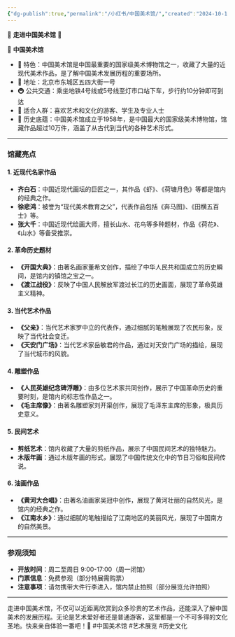 ```yaml
---
{"dg-publish":true,"permalink":"/小红书/中国美术馆/","created":"2024-10-12T11:36:41.469+08:00","updated":"2024-10-12T18:32:10.667+08:00"}
---
```


🌟 **走进中国美术馆** 🌟

🎨 **中国美术馆**
   - 🌟 特色：中国美术馆是中国最重要的国家级美术博物馆之一，收藏了大量的近现代美术作品，是了解中国美术发展历程的重要场所。
   - 📍 地址：北京市东城区五四大街一号
   - 🚇 公共交通：乘坐地铁4号线或5号线至灯市口站下车，步行约10分钟即可到达
   - 👥 适合人群：喜欢艺术和文化的游客、学生及专业人士
   - 📖 历史底蕴：中国美术馆成立于1958年，是中国最大的国家级美术博物馆，馆藏作品超过10万件，涵盖了从古代到当代的各种艺术形式。

---

### 馆藏亮点

#### 1. **近现代名家作品**
   - **齐白石**：中国近现代画坛的巨匠之一，其作品《虾》、《荷塘月色》等都是馆内的经典之作。
   - **徐悲鸿**：被誉为“现代美术教育之父”，代表作品包括《奔马图》、《田横五百士》等。
   - **张大千**：中国近现代绘画大师，擅长山水、花鸟等多种题材，作品《荷花》、《山水》等备受推崇。

#### 2. **革命历史题材**
   - **《开国大典》**：由著名画家董希文创作，描绘了中华人民共和国成立的历史瞬间，是馆内的镇馆之宝之一。
   - **《渡江战役》**：反映了中国人民解放军渡过长江的历史画面，展现了革命英雄主义精神。

#### 3. **当代艺术作品**
   - **《父亲》**：当代艺术家罗中立的代表作，通过细腻的笔触展现了农民形象，反映了当代社会变迁。
   - **《天安门广场》**：当代艺术家岳敏君的作品，通过对天安门广场的描绘，展现了当代城市的风貌。

#### 4. **雕塑作品**
   - **《人民英雄纪念碑浮雕》**：由多位艺术家共同创作，展示了中国革命历史的重要时刻，是馆内的标志性作品之一。
   - **《毛主席像》**：由著名雕塑家刘开渠创作，展现了毛泽东主席的形象，极具历史意义。

#### 5. **民间艺术**
   - **剪纸艺术**：馆内收藏了大量的剪纸作品，展示了中国民间艺术的独特魅力。
   - **木版年画**：通过木版年画的形式，展现了中国传统文化中的节日习俗和民间传说。

#### 6. **油画作品**
   - **《黄河大合唱》**：由著名油画家吴冠中创作，展现了黄河壮丽的自然风光，是馆内的经典之作。
   - **《江南水乡》**：通过细腻的笔触描绘了江南地区的美丽风光，展现了中国南方的自然美景。

---

### 参观须知

- **开放时间**：周二至周日 9:00-17:00（周一闭馆）
- **门票信息**：免费参观（部分特展需购票）
- **注意事项**：请勿携带大件行李进入，馆内禁止拍照（部分展览允许拍照）

---

走进中国美术馆，不仅可以近距离欣赏到众多珍贵的艺术作品，还能深入了解中国美术的发展历程。无论是艺术爱好者还是普通游客，这里都是一个不可多得的文化圣地。快来亲自体验一番吧！🎨 #中国美术馆 #艺术展览 #历史文化